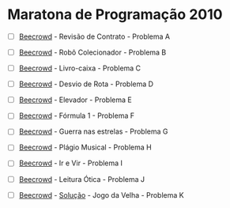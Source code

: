 # Maratona de Programação 2010

- [ ]  [Beecrowd](https://www.beecrowd.com.br/judge/pt/problems/view/1120) - Revisão de Contrato - Problema A

- [ ]  [Beecrowd](https://www.beecrowd.com.br/judge/pt/problems/view/1121) - Robô Colecionador - Problema B

- [ ]  [Beecrowd](https://www.beecrowd.com.br/judge/pt/problems/view/1122) - Livro-caixa - Problema C

- [ ]  [Beecrowd](https://www.beecrowd.com.br/judge/pt/problems/view/1123) - Desvio de Rota - Problema D

- [ ]  [Beecrowd](https://www.beecrowd.com.br/judge/pt/problems/view/1124) - Elevador - Problema E

- [ ]  [Beecrowd](https://www.beecrowd.com.br/judge/pt/problems/view/1125) - Fórmula 1 - Problema F

- [ ]  [Beecrowd](https://www.beecrowd.com.br/judge/pt/problems/view/1126) - Guerra nas estrelas - Problema G

- [ ]  [Beecrowd](https://www.beecrowd.com.br/judge/pt/problems/view/1127) - Plágio Musical - Problema H

- [ ]  [Beecrowd](https://www.beecrowd.com.br/judge/pt/problems/view/1128) - Ir e Vir - Problema I

- [ ]  [Beecrowd](https://www.beecrowd.com.br/judge/pt/problems/view/1129) - Leitura Ótica - Problema J

- [ ]  [Beecrowd](https://www.beecrowd.com.br/judge/pt/problems/view/1130) - [Solução](https://github.com/ramon141/respostas_sbc/blob/main/2010/Leitura%20%C3%93tica/Main.java) - Jogo da Velha - Problema K